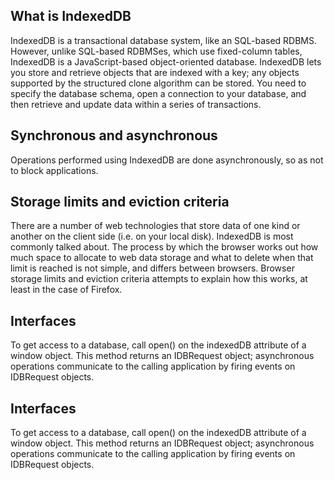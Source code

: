## What is IndexedDB
IndexedDB is a transactional database system, like an SQL-based RDBMS. However, unlike SQL-based RDBMSes, which use fixed-column tables, IndexedDB is a JavaScript-based object-oriented database. IndexedDB lets you store and retrieve objects that are indexed with a key; any objects supported by the structured clone algorithm can be stored. You need to specify the database schema, open a connection to your database, and then retrieve and update data within a series of transactions.

## Synchronous and asynchronous
Operations performed using IndexedDB are done asynchronously, so as not to block applications.

## Storage limits and eviction criteria
There are a number of web technologies that store data of one kind or another on the client side (i.e. on your local disk). IndexedDB is most commonly talked about. The process by which the browser works out how much space to allocate to web data storage and what to delete when that limit is reached is not simple, and differs between browsers. Browser storage limits and eviction criteria attempts to explain how this works, at least in the case of Firefox.

## Interfaces
To get access to a database, call open() on the indexedDB attribute of a window object. This method returns an IDBRequest object; asynchronous operations communicate to the calling application by firing events on IDBRequest objects.

## Interfaces
To get access to a database, call open() on the indexedDB attribute of a window object. This method returns an IDBRequest object; asynchronous operations communicate to the calling application by firing events on IDBRequest objects.

